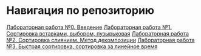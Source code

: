 # Навигация по репозиторию
<a href='https://github.com/Brondee/alg-labs/tree/main/lab0'>Лабораторная работа №0. Введение</a>
<a href='https://github.com/Brondee/alg-labs/tree/main/lab1'>Лабораторная работа №1. Сортировка вставками, выбором, пузырьковая</a>
<a href='https://github.com/Brondee/alg-labs/tree/main/lab2'>Лабораторная работа №2. Сортировка слиянием. Метод декомпозиции</a>
<a href='https://github.com/Brondee/alg-labs/tree/main/lab3'>Лабораторная работа №3. Быстрая сортировка, сортировка за линейное время</a>
